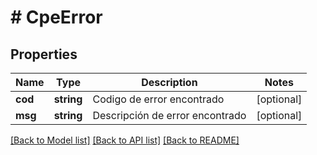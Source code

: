 # # CpeError

## Properties

Name | Type | Description | Notes
------------ | ------------- | ------------- | -------------
**cod** | **string** | Codigo de error encontrado | [optional]
**msg** | **string** | Descripción de error encontrado | [optional]

[[Back to Model list]](../../README.md#models) [[Back to API list]](../../README.md#endpoints) [[Back to README]](../../README.md)
